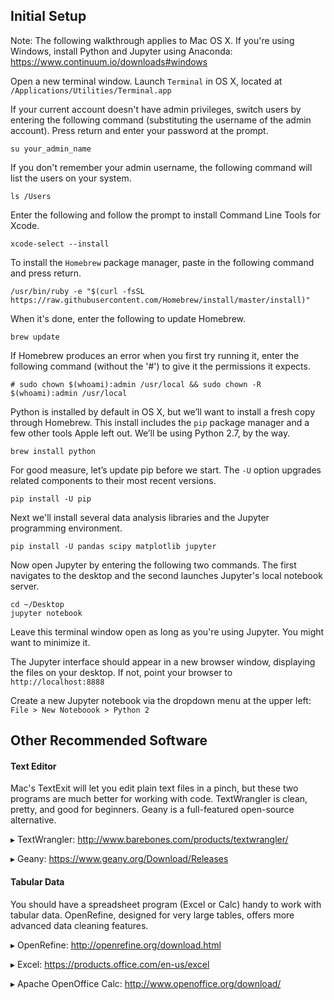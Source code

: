 Initial Setup
-------------

Note: The following walkthrough applies to Mac OS X. If you're using Windows,
install Python and Jupyter using Anaconda:
<https://www.continuum.io/downloads#windows>

Open a new terminal window. Launch `Terminal` in OS X, located at
`/Applications/Utilities/Terminal.app`

If your current account doesn't have admin privileges, switch users by entering
the following command (substituting the username of the admin account). Press
return and enter your password at the prompt.

~~~~~~~~~~~~~~~~~~~~~~~~~~~~~~~~~~~~~~~~~~~~~~~~~~~~~~~~~~~~~~~~~~~~~~~~~~~~~~~~
su your_admin_name
~~~~~~~~~~~~~~~~~~~~~~~~~~~~~~~~~~~~~~~~~~~~~~~~~~~~~~~~~~~~~~~~~~~~~~~~~~~~~~~~

If you don't remember your admin username, the following command will list the
users on your system.

~~~~~~~~~~~~~~~~~~~~~~~~~~~~~~~~~~~~~~~~~~~~~~~~~~~~~~~~~~~~~~~~~~~~~~~~~~~~~~~~
ls /Users
~~~~~~~~~~~~~~~~~~~~~~~~~~~~~~~~~~~~~~~~~~~~~~~~~~~~~~~~~~~~~~~~~~~~~~~~~~~~~~~~

Enter the following and follow the prompt to install Command Line Tools for
Xcode.

~~~~~~~~~~~~~~~~~~~~~~~~~~~~~~~~~~~~~~~~~~~~~~~~~~~~~~~~~~~~~~~~~~~~~~~~~~~~~~~~
xcode-select --install
~~~~~~~~~~~~~~~~~~~~~~~~~~~~~~~~~~~~~~~~~~~~~~~~~~~~~~~~~~~~~~~~~~~~~~~~~~~~~~~~

To install the `Homebrew` package manager, paste in the following command and
press return.

~~~~~~~~~~~~~~~~~~~~~~~~~~~~~~~~~~~~~~~~~~~~~~~~~~~~~~~~~~~~~~~~~~~~~~~~~~~~~~~~
/usr/bin/ruby -e "$(curl -fsSL https://raw.githubusercontent.com/Homebrew/install/master/install)"
~~~~~~~~~~~~~~~~~~~~~~~~~~~~~~~~~~~~~~~~~~~~~~~~~~~~~~~~~~~~~~~~~~~~~~~~~~~~~~~~

When it's done, enter the following to update Homebrew.

~~~~~~~~~~~~~~~~~~~~~~~~~~~~~~~~~~~~~~~~~~~~~~~~~~~~~~~~~~~~~~~~~~~~~~~~~~~~~~~~
brew update
~~~~~~~~~~~~~~~~~~~~~~~~~~~~~~~~~~~~~~~~~~~~~~~~~~~~~~~~~~~~~~~~~~~~~~~~~~~~~~~~

If Homebrew produces an error when you first try running it, enter the following
command (without the '\#') to give it the permissions it expects.

~~~~~~~~~~~~~~~~~~~~~~~~~~~~~~~~~~~~~~~~~~~~~~~~~~~~~~~~~~~~~~~~~~~~~~~~~~~~~~~~
# sudo chown $(whoami):admin /usr/local && sudo chown -R $(whoami):admin /usr/local
~~~~~~~~~~~~~~~~~~~~~~~~~~~~~~~~~~~~~~~~~~~~~~~~~~~~~~~~~~~~~~~~~~~~~~~~~~~~~~~~

Python is installed by default in OS X, but we’ll want to install a fresh copy
through Homebrew. This install includes the `pip` package manager and a few
other tools Apple left out. We’ll be using Python 2.7, by the way.

~~~~~~~~~~~~~~~~~~~~~~~~~~~~~~~~~~~~~~~~~~~~~~~~~~~~~~~~~~~~~~~~~~~~~~~~~~~~~~~~
brew install python
~~~~~~~~~~~~~~~~~~~~~~~~~~~~~~~~~~~~~~~~~~~~~~~~~~~~~~~~~~~~~~~~~~~~~~~~~~~~~~~~

For good measure, let’s update pip before we start. The `-U` option upgrades
related components to their most recent versions.

~~~~~~~~~~~~~~~~~~~~~~~~~~~~~~~~~~~~~~~~~~~~~~~~~~~~~~~~~~~~~~~~~~~~~~~~~~~~~~~~
pip install -U pip
~~~~~~~~~~~~~~~~~~~~~~~~~~~~~~~~~~~~~~~~~~~~~~~~~~~~~~~~~~~~~~~~~~~~~~~~~~~~~~~~

Next we'll install several data analysis libraries and the Jupyter programming
environment.

~~~~~~~~~~~~~~~~~~~~~~~~~~~~~~~~~~~~~~~~~~~~~~~~~~~~~~~~~~~~~~~~~~~~~~~~~~~~~~~~
pip install -U pandas scipy matplotlib jupyter
~~~~~~~~~~~~~~~~~~~~~~~~~~~~~~~~~~~~~~~~~~~~~~~~~~~~~~~~~~~~~~~~~~~~~~~~~~~~~~~~

Now open Jupyter by entering the following two commands. The first navigates to
the desktop and the second launches Jupyter's local notebook server.

~~~~~~~~~~~~~~~~~~~~~~~~~~~~~~~~~~~~~~~~~~~~~~~~~~~~~~~~~~~~~~~~~~~~~~~~~~~~~~~~
cd ~/Desktop
jupyter notebook
~~~~~~~~~~~~~~~~~~~~~~~~~~~~~~~~~~~~~~~~~~~~~~~~~~~~~~~~~~~~~~~~~~~~~~~~~~~~~~~~

Leave this terminal window open as long as you're using Jupyter. You might want
to minimize it.

The Jupyter interface should appear in a new browser window, displaying the
files on your desktop. If not, point your browser to `http://localhost:8888`

Create a new Jupyter notebook via the dropdown menu at the upper left: `File >
New Noteboook > Python 2`

Other Recommended Software
--------------------------

#### **Text Editor**

Mac's TextExit will let you edit plain text files in a pinch, but these two programs are much better for working with code. TextWrangler is clean, pretty, and good for beginners. Geany is a full-featured open-source alternative.

▸ TextWrangler: http://www.barebones.com/products/textwrangler/

▸ Geany: https://www.geany.org/Download/Releases

#### **Tabular Data**

You should have a spreadsheet program (Excel or Calc) handy to work with tabular data. OpenRefine, designed for very large tables, offers more advanced data cleaning features.

▸ OpenRefine: http://openrefine.org/download.html

▸ Excel: https://products.office.com/en-us/excel

▸ Apache OpenOffice Calc: http://www.openoffice.org/download/
